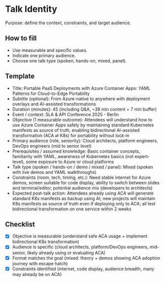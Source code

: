 # Talk Identity
Purpose: define the context, constraints, and target audience.

## How to fill
- Use measurable and specific values.
- Indicate one primary audience.
- Choose one talk type (spoken, hands-on, mixed, panel).

## Template
- Title: Portable PaaS Deployments with Azure Container Apps: YAML Patterns for Cloud-to-Edge Portability
- Subtitle (optional): From Azure-native to anywhere with deployment overlays and AI-assisted transformations
- Duration (minutes): 45 (including Q&A, ~38 min content + 7 min buffer)
- Event / context: SLA & API Conference 2025 - Berlin
- Objective (1 measurable outcome): Attendees will understand how to use Azure Container Apps safely by maintaining standard Kubernetes manifests as source of truth, enabling bidirectional AI-assisted transformation (ACA ⇄ K8s) for portability without lock-in
- Primary audience (role, seniority): Cloud architects, platform engineers, DevOps engineers (mid to senior level)
- Prerequisites / assumed knowledge: Basic container concepts, familiarity with YAML, awareness of Kubernetes basics (not expert-level), some exposure to Azure or cloud platforms
- Talk type (spoken / hands-on / demo / mixed / panel): Mixed (spoken with live demos and YAML walkthroughs)
- Constraints (room, tech, timing, etc.): Need stable internet for Azure demos, screen suitable for code display, ability to switch between slides and terminal/editor, potential audience mix (developers to architects)
- Expected post-talk action: Attendees already using ACA will generate standard K8s manifests as backup using AI; new projects will maintain K8s manifests as source of truth even if deploying only to ACA; all test bidirectional transformation on one service within 2 weeks

## Checklist
- [x] Objective is measurable (understand safe ACA usage + implement bidirectional K8s transformation)
- [x] Audience is specific (cloud architects, platform/DevOps engineers, mid-senior, likely already using or evaluating ACA)
- [x] Format matches the goal (mixed: theory + demos showing ACA adoption journey with escape hatch)
- [x] Constraints identified (internet, code display, audience breadth, many may already be on ACA)
